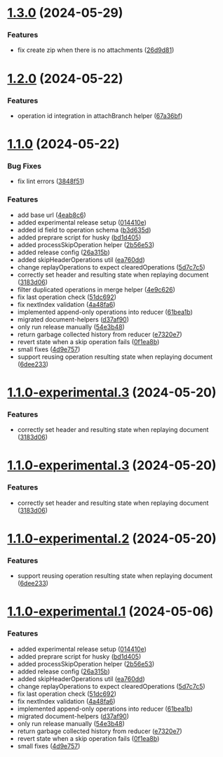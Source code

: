 # [1.3.0](https://github.com/powerhouse-inc/document-model/compare/v1.2.0...v1.3.0) (2024-05-29)


### Features

* fix create zip when there is no attachments ([26d9d81](https://github.com/powerhouse-inc/document-model/commit/26d9d81d99ccc8be74400e69b6141cfa2b2a3899))

# [1.2.0](https://github.com/powerhouse-inc/document-model/compare/v1.1.0...v1.2.0) (2024-05-22)


### Features

* operation id integration in attachBranch helper ([67a36bf](https://github.com/powerhouse-inc/document-model/commit/67a36bf371aada36fa68b5c44eac8dbdabfb98c0))

# [1.1.0](https://github.com/powerhouse-inc/document-model/compare/v1.0.53...v1.1.0) (2024-05-22)


### Bug Fixes

* fix lint errors ([3848f51](https://github.com/powerhouse-inc/document-model/commit/3848f51247d8a96744a4f21e44034238f93f46b0))


### Features

* add base url ([4eab8c6](https://github.com/powerhouse-inc/document-model/commit/4eab8c6f7deb8f3ea02ef31041d1e18461a4daa5))
* added experimental release setup ([014410e](https://github.com/powerhouse-inc/document-model/commit/014410e0b493f7562b27268392d506ffa32a5735))
* added id field to operation schema ([b3d635d](https://github.com/powerhouse-inc/document-model/commit/b3d635da5f4bea0d4625b112a9530e5e7c6a6745))
* added preprare script for husky ([bd1d405](https://github.com/powerhouse-inc/document-model/commit/bd1d405b48b987b653e1322ca82ec2d290db3d47))
* added processSkipOperation helper ([2b56e53](https://github.com/powerhouse-inc/document-model/commit/2b56e53aafc799ce2b4c90bb1c108e84e5f11c1d))
* added release config ([26a315b](https://github.com/powerhouse-inc/document-model/commit/26a315b7498bb818ce0710c5a1f3d71963bb38f9))
* added skipHeaderOperations util ([ea760dd](https://github.com/powerhouse-inc/document-model/commit/ea760dd22b6e7242fba64bea355a2116d26dfa49))
* change replayOperations to expect clearedOperations ([5d7c7c5](https://github.com/powerhouse-inc/document-model/commit/5d7c7c58ac8dd479c57c5cd19e398fcc9d35430d))
* correctly set header and resulting state when replaying document ([3183d06](https://github.com/powerhouse-inc/document-model/commit/3183d06ca30fefd15955b09a3cf63d292ee4dc0a))
* filter duplicated operations in merge helper ([4e9c626](https://github.com/powerhouse-inc/document-model/commit/4e9c62670e684094f79c25fbf42d34c122827671))
* fix last operation check ([51dc692](https://github.com/powerhouse-inc/document-model/commit/51dc69268ccb9d361c28bba45f5cfcac6e136595))
* fix nextIndex validation ([4a48fa6](https://github.com/powerhouse-inc/document-model/commit/4a48fa6c893855cd22db16c7a09ffc5f544bc404))
* implemented append-only operations into reducer ([61bea1b](https://github.com/powerhouse-inc/document-model/commit/61bea1bfdf59db01f852cd326f39d3f6047f2ac5))
* migrated document-helpers ([d37af90](https://github.com/powerhouse-inc/document-model/commit/d37af909c6145083ecbda57fb881cfb69ed2869f))
* only run release manually ([54e3b48](https://github.com/powerhouse-inc/document-model/commit/54e3b48bb6b8d4e81fa2795914a10aebb8981210))
* return garbage collected history from reducer ([e7320e7](https://github.com/powerhouse-inc/document-model/commit/e7320e706fa225b07e68eb55fd37697f87676627))
* revert state when a skip operation fails ([0f1ea8b](https://github.com/powerhouse-inc/document-model/commit/0f1ea8b498c5998f741697673c0d82df8d7ee702))
* small fixes ([4d9e757](https://github.com/powerhouse-inc/document-model/commit/4d9e757950090d0f5eac42410f71ae7d3771e687))
* support reusing operation resulting state when replaying document ([6dee233](https://github.com/powerhouse-inc/document-model/commit/6dee233641d19dc5d50e18d4b8cee43bdbe3709e))

# [1.1.0-experimental.3](https://github.com/powerhouse-inc/document-model/compare/v1.1.0-experimental.2...v1.1.0-experimental.3) (2024-05-20)


### Features

* correctly set header and resulting state when replaying document ([3183d06](https://github.com/powerhouse-inc/document-model/commit/3183d06ca30fefd15955b09a3cf63d292ee4dc0a))

# [1.1.0-experimental.3](https://github.com/powerhouse-inc/document-model/compare/v1.1.0-experimental.2...v1.1.0-experimental.3) (2024-05-20)


### Features

* correctly set header and resulting state when replaying document ([3183d06](https://github.com/powerhouse-inc/document-model/commit/3183d06ca30fefd15955b09a3cf63d292ee4dc0a))

# [1.1.0-experimental.2](https://github.com/powerhouse-inc/document-model/compare/v1.1.0-experimental.1...v1.1.0-experimental.2) (2024-05-20)


### Features

* support reusing operation resulting state when replaying document ([6dee233](https://github.com/powerhouse-inc/document-model/commit/6dee233641d19dc5d50e18d4b8cee43bdbe3709e))

# [1.1.0-experimental.1](https://github.com/powerhouse-inc/document-model/compare/v1.0.53...v1.1.0-experimental.1) (2024-05-06)


### Features

* added experimental release setup ([014410e](https://github.com/powerhouse-inc/document-model/commit/014410e0b493f7562b27268392d506ffa32a5735))
* added preprare script for husky ([bd1d405](https://github.com/powerhouse-inc/document-model/commit/bd1d405b48b987b653e1322ca82ec2d290db3d47))
* added processSkipOperation helper ([2b56e53](https://github.com/powerhouse-inc/document-model/commit/2b56e53aafc799ce2b4c90bb1c108e84e5f11c1d))
* added release config ([26a315b](https://github.com/powerhouse-inc/document-model/commit/26a315b7498bb818ce0710c5a1f3d71963bb38f9))
* added skipHeaderOperations util ([ea760dd](https://github.com/powerhouse-inc/document-model/commit/ea760dd22b6e7242fba64bea355a2116d26dfa49))
* change replayOperations to expect clearedOperations ([5d7c7c5](https://github.com/powerhouse-inc/document-model/commit/5d7c7c58ac8dd479c57c5cd19e398fcc9d35430d))
* fix last operation check ([51dc692](https://github.com/powerhouse-inc/document-model/commit/51dc69268ccb9d361c28bba45f5cfcac6e136595))
* fix nextIndex validation ([4a48fa6](https://github.com/powerhouse-inc/document-model/commit/4a48fa6c893855cd22db16c7a09ffc5f544bc404))
* implemented append-only operations into reducer ([61bea1b](https://github.com/powerhouse-inc/document-model/commit/61bea1bfdf59db01f852cd326f39d3f6047f2ac5))
* migrated document-helpers ([d37af90](https://github.com/powerhouse-inc/document-model/commit/d37af909c6145083ecbda57fb881cfb69ed2869f))
* only run release manually ([54e3b48](https://github.com/powerhouse-inc/document-model/commit/54e3b48bb6b8d4e81fa2795914a10aebb8981210))
* return garbage collected history from reducer ([e7320e7](https://github.com/powerhouse-inc/document-model/commit/e7320e706fa225b07e68eb55fd37697f87676627))
* revert state when a skip operation fails ([0f1ea8b](https://github.com/powerhouse-inc/document-model/commit/0f1ea8b498c5998f741697673c0d82df8d7ee702))
* small fixes ([4d9e757](https://github.com/powerhouse-inc/document-model/commit/4d9e757950090d0f5eac42410f71ae7d3771e687))
